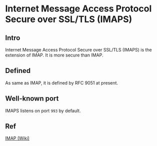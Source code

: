 # Internet Message Access Protocol Secure over SSL/TLS (IMAPS)
## Intro
Internet Message Access Protocol Secure over SSL/TLS (IMAPS) is the extension of IMAP. It is more secure than IMAP.

## Defined
As same as IMAP, it is defined by RFC 9051 at present.

## Well-known port
IMAPS listens on port `993` by default.

## Ref
[IMAP (Wiki)](https://en.wikipedia.org/wiki/Internet_Message_Access_Protocol)



